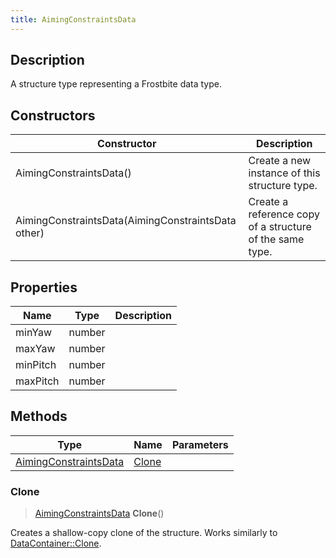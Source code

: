 ```yaml
---
title: AimingConstraintsData
---
```

## Description

A structure type representing a Frostbite data type.

## Constructors

| Constructor                                        | Description                                              |
| -------------------------------------------------- | -------------------------------------------------------- |
| AimingConstraintsData()                            | Create a new instance of this structure type.            |
| AimingConstraintsData(AimingConstraintsData other) | Create a reference copy of a structure of the same type. |

## Properties

| Name     | Type   | Description |
| -------- | ------ | ----------- |
| minYaw   | number |             |
| maxYaw   | number |             |
| minPitch | number |             |
| maxPitch | number |             |

## Methods

| Type                                           | Name            | Parameters |
| ---------------------------------------------- | --------------- | ---------- |
| [AimingConstraintsData](AimingConstraintsData) | [Clone](#clone) |            |

### Clone

> [AimingConstraintsData](AimingConstraintsData) **Clone**()

Creates a shallow-copy clone of the structure. Works similarly to [DataContainer::Clone](/vext/ref/shared/class/datacontainer#clone).
